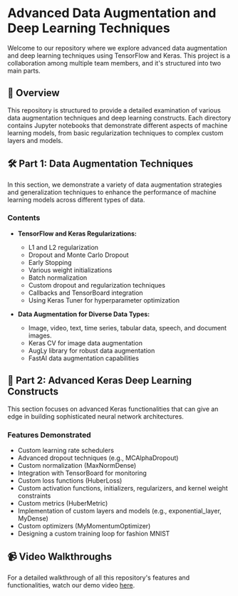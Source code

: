 # Advanced Data Augmentation and Deep Learning Techniques

Welcome to our repository where we explore advanced data augmentation and deep learning techniques using TensorFlow and Keras. This project is a collaboration among multiple team members, and it's structured into two main parts.

## 📖 Overview

This repository is structured to provide a detailed examination of various data augmentation techniques and deep learning constructs. Each directory contains Jupyter notebooks that demonstrate different aspects of machine learning models, from basic regularization techniques to complex custom layers and models.

## 🛠️ Part 1: Data Augmentation Techniques

In this section, we demonstrate a variety of data augmentation strategies and generalization techniques to enhance the performance of machine learning models across different types of data.

### Contents

- **TensorFlow and Keras Regularizations:**
  - L1 and L2 regularization
  - Dropout and Monte Carlo Dropout
  - Early Stopping
  - Various weight initializations
  - Batch normalization
  - Custom dropout and regularization techniques
  - Callbacks and TensorBoard integration 
  - Using Keras Tuner for hyperparameter optimization

- **Data Augmentation for Diverse Data Types:**
  - Image, video, text, time series, tabular data, speech, and document images.
  - Keras CV for image data augmentation 
  - AugLy library for robust data augmentation 
  - FastAI data augmentation capabilities 

## 🚀 Part 2: Advanced Keras Deep Learning Constructs

This section focuses on advanced Keras functionalities that can give an edge in building sophisticated neural network architectures.

### Features Demonstrated

- Custom learning rate schedulers
- Advanced dropout techniques (e.g., MCAlphaDropout)
- Custom normalization (MaxNormDense)
- Integration with TensorBoard for monitoring
- Custom loss functions (HuberLoss)
- Custom activation functions, initializers, regularizers, and kernel weight constraints
- Custom metrics (HuberMetric)
- Implementation of custom layers and models (e.g., exponential_layer, MyDense)
- Custom optimizers (MyMomentumOptimizer)
- Designing a custom training loop for fashion MNIST

## 📹 Video Walkthroughs

For a detailed walkthrough of all this repository's features and functionalities, watch our demo video [here](https://drive.google.com/drive/folders/1KvGo-IBpjjgq6kctSwsFJXyR16WDCtNH?usp=sharing).

